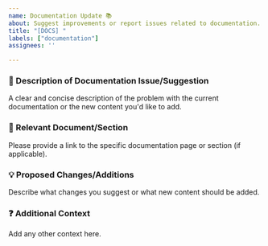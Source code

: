 ```yaml
---
name: Documentation Update 📚
about: Suggest improvements or report issues related to documentation.
title: "[DOCS] "
labels: ["documentation"]
assignees: ''

---
```


### 📝 Description of Documentation Issue/Suggestion

A clear and concise description of the problem with the current documentation or the new content you'd like to add.

### 🔗 Relevant Document/Section

Please provide a link to the specific documentation page or section (if applicable).

### 💡 Proposed Changes/Additions

Describe what changes you suggest or what new content should be added.

### ❓ Additional Context

Add any other context here.